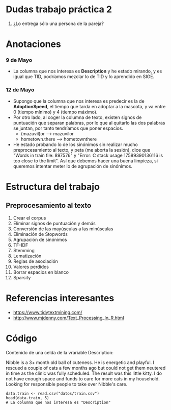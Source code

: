 # Dudas trabajo práctica 2

1. ¿Lo entrega sólo una persona de la pareja?


# Anotaciones

### 9 de Mayo
- La columna que nos interesa es **Description** y he estado mirando, y es igual que TID, podríamos mezclar lo de TID y lo aprendido en SIGE.

### 12 de Mayo
- Supongo que la columna que nos interesa es predecir es la de **AdoptionSpeed**, el tiempo que tarda en adoptar a la mascota, y va entre 0 (tiempo mínimo) y 4 (tiempo máximo).
- Por otro lado, al coger la columna de texto, existen signos de puntuación que separan palabras, por lo que al quitarlo las dos palabras se juntan, por tanto tendríamos que poner espacios.
  - (mazuvil)or --> mazuvilor
  - hometown.there --> hometownthere
- He estado probando lo de los sinónimos sin realizar mucho preprocesamiento al texto, y peta (me aborta la sesión), dice que "Words in train file: 897576" y "Error: C stack usage  17589390136116 is too close to the limit". Así que debemos hacer una buena limpieza, si queremos intentar meter lo de agrupación de sinónimos.


# Estructura del trabajo

## Preprocesamiento al texto

1. Crear el corpus
2. Eliminar signos de puntuación y demás
3. Conversión de las mayúsculas a las minúsculas
4. Eliminación de Stopwords
5. Agrupación de sinónimos
6. TF-IDF
7. Stemming
8. Lematización
9. Reglas de asociación
10. Valores perdidos
11. Borrar espacios en blanco
12. Sparsity


# Referencias interesantes

- https://www.tidytextmining.com/
- http://www.mjdenny.com/Text_Processing_In_R.html


# Código

Contenido de una celda de la vrariable Description:

Nibble is a 3+ month old ball of cuteness. He is energetic and playful. I rescued a couple of cats a few months ago but could not get them neutered in time as the clinic was fully scheduled. The result was this little kitty. I do not have enough space and funds to care for more cats in my household. Looking for responsible people to take over Nibble's care.

~~~{r}
data.train <- read.csv("datos/train.csv")
head(data.train, 5)
# La columna que nos interesa es "Description"
~~~
